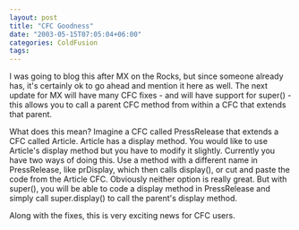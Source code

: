 ```yaml
---
layout: post
title: "CFC Goodness"
date: "2003-05-15T07:05:04+06:00"
categories: ColdFusion 
tags: 
---
```


I was going to blog this after MX on the Rocks, but since someone already has, it's certainly ok to go ahead and mention it here as well. The next update for MX will have many CFC fixes - and will have support for super() - this allows you to call a parent CFC method from within a CFC that extends that parent. 

What does this mean? Imagine a CFC called PressRelease that extends a CFC called Article. Article has a display method. You would like to use Article's display method but you have to modify it slightly. Currently you have two ways of doing this. Use a method with a different name in PressRelease, like prDisplay, which then calls display(), or cut and paste the code from the Article CFC. Obviously neither option is really great. But with super(), you will be able to code a display method in PressRelease and simply call super.display() to call the parent's display method.

Along with the fixes, this is very exciting news for CFC users.